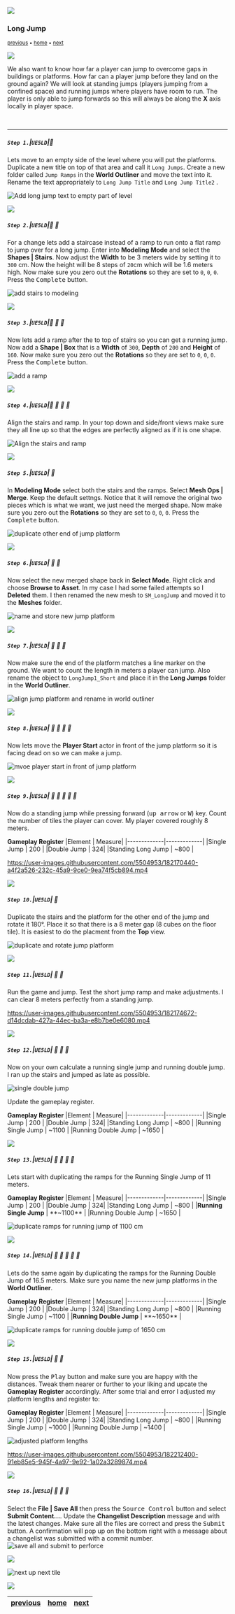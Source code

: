 ![](../images/line3.png)

### Long Jump

<sub>[previous](../gameplay-scale/README.md#user-content-gameplay--scale-register) • [home](../README.md#user-content-ue4-intro-to-level-design) • [next](../moving-platform/README.md#user-content-moving-platform)</sub>

![](../images/line3.png)

We also want to know how far a player can jump to overcome gaps in buildings or platforms.  How far can a player jump before they land on the ground again? We will look at standing jumps (players jumping from a confined space) and running jumps where players have room to run.  The player is only able to jump forwards so this will always be along the **X** axis locally in player space.

<br>

---


##### `Step 1.`\|`UE5LD`|:small_blue_diamond:

Lets move to an empty side of the level where you will put the platforms. Duplicate a new title on top of that area and call it `Long Jumps`. Create a new folder called `Jump Ramps` in the **World Outliner** and move the text into it. Rename the text appropriately to `Long Jump Title` and `Long Jump Title2` .

![Add long jump text to empty part of level](images/longJumps.png)

![](../images/line2.png)

##### `Step 2.`\|`UE5LD`|:small_blue_diamond: :small_blue_diamond: 

For a change lets add a staircase instead of a ramp to run onto a flat ramp to jump over for a long jump.  Enter into **Modeling Mode** and select the **Shapes | Stairs**.  Now adjust the **Width** to be 3 meters wide by setting it to `300` cm.  Now the height will be 8 steps of `20`cm which will be 1.6 meters high. Now make sure you zero out the **Rotations** so they are set to `0`, `0`, `0`. Press the <kbd>Complete</kbd> button.

![add stairs to modeling](images/addStairs.png)

![](../images/line2.png)

##### `Step 3.`\|`UE5LD`|:small_blue_diamond: :small_blue_diamond: :small_blue_diamond:

Now lets add a ramp after the to top of stairs so you can get a running jump.  Now add a **Shape | Box** that is a **Width** of `300`, **Depth** of `200` and **Height** of `160`.  Now make sure you zero out the **Rotations** so they are set to `0`, `0`, `0`. Press the <kbd>Complete</kbd> button.

![add a ramp](images/addRamp.png)

![](../images/line2.png)

##### `Step 4.`\|`UE5LD`|:small_blue_diamond: :small_blue_diamond: :small_blue_diamond: :small_blue_diamond:

Align the stairs and ramp. In your top down and side/front views make sure they all line up so that the edges are perfectly aligned as if it is one shape. 

![Align the stairs and ramp](images/placeNextToEachOther.png)

![](../images/line2.png)

##### `Step 5.`\|`UE5LD`| :small_orange_diamond:

In **Modeling Mode** select both the stairs and the ramps.  Select **Mesh Ops | Merge**.  Keep the default settngs.  Notice that it will remove the original two pieces which is what we want, we just need the merged shape.  Now make sure you zero out the **Rotations** so they are set to `0`, `0`, `0`. Press the <kbd>Complete</kbd> button.

![duplicate other end of jump platform](images/mergeMeshes.png)

![](../images/line2.png)

##### `Step 6.`\|`UE5LD`| :small_orange_diamond: :small_blue_diamond:

Now select the new merged shape back in **Select Mode**.  Right click and choose **Browse to Asset**. In my case I had some failed attempts so I **Deleted** them.  I then renamed the new mesh to `SM_LongJump` and moved it to the **Meshes** folder.

![name and store new jump platform](images/organizeData.png)


![](../images/line2.png)

##### `Step 7.`\|`UE5LD`| :small_orange_diamond: :small_blue_diamond: :small_blue_diamond:

Now make sure the end of the platform matches a line marker on the ground.  We want to count the length in meters a player can jump.  Also rename the object to `LongJump1_Short` and place it in the **Long Jumps** folder in the **World Outliner**.

![align jump platform and rename in world outliner](images/alignRename.png)

![](../images/line2.png)

##### `Step 8.`\|`UE5LD`| :small_orange_diamond: :small_blue_diamond: :small_blue_diamond: :small_blue_diamond:

Now lets move the **Player Start** actor in front of the jump platform so it is facing dead on so we can make a jump.

![mvoe player start in front of jump platform](images/movePlayerStart.png)

![](../images/line2.png)

##### `Step 9.`\|`UE5LD`| :small_orange_diamond: :small_blue_diamond: :small_blue_diamond: :small_blue_diamond: :small_blue_diamond:

Now do a standing jump while pressing forward (<kbd>up arrow</kbd> or <kbd>W</kbd>) key.  Count the number of tiles the player can cover. My player covered roughly 8 meters.

**Gameplay Register**
|Element | Measure|
|-------------|-------------|
|Single Jump | 200 |
|Double Jump | 324|
|Standing Long Jump | ~800 | 

https://user-images.githubusercontent.com/5504953/182170440-a4f2a526-232c-45a9-9ce0-9ea74f5cb894.mp4

![](../images/line2.png)

##### `Step 10.`\|`UE5LD`| :large_blue_diamond:

Duplicate the stairs and the platform for the other end of the jump and rotate it 180°. Place it so that there is a 8 meter gap (8 cubes on the floor tile). It is easiest to do the placment from the **Top** view.

![duplicate and rotate jump platform](images/dupeAndRotate.png)

![](../images/line2.png)

##### `Step 11.`\|`UE5LD`| :large_blue_diamond: :small_blue_diamond: 

Run the game and jump.  Test the short jump ramp and make adjustments. I can clear 8 meters perfectly from a standing jump.

https://user-images.githubusercontent.com/5504953/182174672-d14dcdab-427a-44ec-ba3a-e8b7be0e6080.mp4

![](../images/line2.png)


##### `Step 12.`\|`UE5LD`| :large_blue_diamond: :small_blue_diamond: :small_blue_diamond: 

Now on your own calculate a running single jump and running double jump.  I ran up the stairs and jumped as late as possible.

![single double jump](images/singleDouble.png)

Update the gameplay register.

**Gameplay Register**
|Element | Measure|
|-------------|-------------|
|Single Jump | 200 |
|Double Jump | 324|
|Standing Long Jump | ~800 | 
|Running Single Jump | ~1100 | 
|Running Double Jump | ~1650 | 

![](../images/line2.png)


##### `Step 13.`\|`UE5LD`| :large_blue_diamond: :small_blue_diamond: :small_blue_diamond:  :small_blue_diamond: 

Lets start with duplicating the ramps for the Running Single Jump of 11 meters.

**Gameplay Register**
|Element | Measure|
|-------------|-------------|
|Single Jump | 200 |
|Double Jump | 324|
|Standing Long Jump | ~800 | 
|**Running Single Jump** | **~1100** | 
|Running Double Jump | ~1650 | 

![duplicate ramps for running jump of 1100 cm](images/runningJump.png)

![](../images/line2.png)

##### `Step 14.`\|`UE5LD`| :large_blue_diamond: :small_blue_diamond: :small_blue_diamond: :small_blue_diamond:  :small_blue_diamond: 

Lets do the same again by duplicating the ramps for the Running Double Jump of 16.5 meters. Make sure you name the new jump platforms in the **World Outliner**.

**Gameplay Register**
|Element | Measure|
|-------------|-------------|
|Single Jump | 200 |
|Double Jump | 324|
|Standing Long Jump | ~800 | 
|Running Single Jump | ~1100 | 
|**Running Double Jump** | **~1650** | 

![duplicate ramps for running double jump of 1650 cm](images/runningDouble.png)

![](../images/line2.png)

##### `Step 15.`\|`UE5LD`| :large_blue_diamond: :small_orange_diamond: 

Now press the <kbd>Play</kbd> button  and make sure you are happy with the distances.  Tweak them nearer or further to your liking and upcate the **Gameplay Register** accordingly. After some trial and error I adjusted my platform lengths and register to:

**Gameplay Register**
|Element | Measure|
|-------------|-------------|
|Single Jump | 200 |
|Double Jump | 324|
|Standing Long Jump | ~800 | 
|Running Single Jump | ~1000 | 
|Running Double Jump | ~1400 | 

![adjusted platform lengths](images/newDistances.png)

https://user-images.githubusercontent.com/5504953/182212400-91eb85e5-945f-4a97-9e92-1a02a3289874.mp4

![](../images/line2.png)

##### `Step 16.`\|`UE5LD`| :large_blue_diamond: :small_orange_diamond:   :small_blue_diamond: 

Select the **File | Save All** then press the <kbd>Source Control</kbd> button and select **Submit Content...**. Update the **Changelist Description** message and with the latest changes. Make sure all the files are correct and press the <kbd>Submit</kbd> button. A confirmation will pop up on the bottom right with a message about a changelist was submitted with a commit number.
![save all and submit to perforce](images/submitP4.png)

![](../images/line.png)

<!-- <img src="https://via.placeholder.com/1000x100/45D7CA/000000/?text=Next Up - Moving Platform"> -->

![next up next tile](images/banner.png)

![](../images/line.png)

| [previous](../gameplay-scale/README.md#user-content-gameplay--scale-register)| [home](../README.md#user-content-ue4-intro-to-level-design) | [next](../moving-platform/README.md#user-content-moving-platform)|
|---|---|---|
